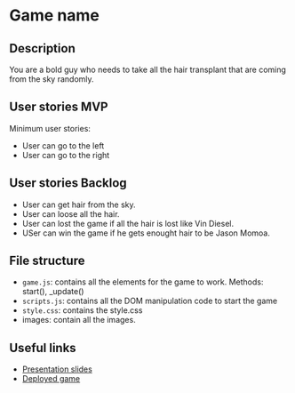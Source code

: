 # Game name

<!-- When you finish, add a nice screenshot of your game -->
<!--[<img src="./img/page.png">]()-->

## Description

You are a bold guy who needs to take all the hair transplant that are coming from the sky randomly. 

## User stories MVP

Minimum user stories:

- User can go to the left 
- User can go to the right

## User stories Backlog

- User can get hair from the sky.
- User can loose all the hair.
- User can lost the game if all the hair is lost like Vin Diesel.
- USer can win the game if he gets enought hair to be Jason Momoa. 

## File structure

- <code>game.js</code>: contains all the elements for the game to work. Methods: start(), \_update()
- <code>scripts.js</code>: contains all the DOM manipulation code to start the game
- <code>style.css</code>: contains the style.css
- images: contain all the images.

## Useful links

<!-- When you finish, add these links and commit -->

- [Presentation slides]()
- [Deployed game]()
